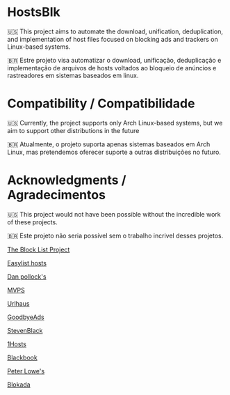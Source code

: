 # HostsBlk
🇺🇸 This project aims to automate the download, unification, deduplication, and implementation of host files focused on blocking ads and trackers on Linux-based systems.

🇧🇷 Estre projeto visa automatizar o download, unificação, deduplicação e implementação de arquivos de hosts voltados ao bloqueio de anúncios e rastreadores em sistemas baseados em linux.

# Compatibility / Compatibilidade
🇺🇸 Currently, the project supports only Arch Linux-based systems, but we aim to support other distributions in the future

🇧🇷 Atualmente, o projeto suporta apenas sistemas baseados em Arch Linux, mas pretendemos oferecer suporte a outras distribuições no futuro.

# Acknowledgments / Agradecimentos
🇺🇸 This project would not have been possible without the incredible work of these projects.

🇧🇷 Este projeto não seria possível sem o trabalho incrivel desses projetos.

[The Block List Project](https://github.com/blocklistproject/Lists)

[Easylist hosts](https://github.com/ProgramComputer/Easylist_hosts)

[Dan pollock's](https://someonewhocares.org/hosts/hosts)

[MVPS](https://winhelp2002.mvps.org/hosts.txt)

[Urlhaus](https://github.com/curbengh/urlhaus-filter)

[GoodbyeAds](https://github.com/jerryn70/GoodbyeAds)

[StevenBlack](https://github.com/StevenBlack/hosts)

[1Hosts](https://github.com/badmojr/1Hosts)

[Blackbook](https://github.com/stamparm/blackbook)

[Peter Lowe's](https://pgl.yoyo.org/adservers/serverlist.php?hostformat=hosts&showintro=1&startday=01&startmonth=01&startyear=2000&mimetype=plaintext)

[Blokada](https://blokada.org/blocklists/exodusprivacy/standard/hosts.txt)
